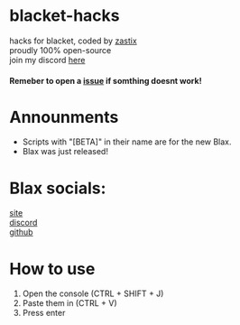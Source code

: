 # blacket-hacks
hacks for blacket, coded by [zastix](https://github.com/notzastix)<br>
proudly 100% open-source<br>
join my discord [here](https://discord.gg/xxBtqPHSjW)
#### Remeber to open a [issue](https://github.com/notzastix/blacket-hacks/issues) if somthing doesnt work!
# Announments
- Scripts with "[BETA]" in their name are for the new Blax.
- Blax was just released!
# Blax socials:
[site](https://xotic.org)<br>
[discord](https://discord.gg/XrVMbR5tJd)<br>
[github](https://github.com/XOTlC/Blacket)
# How to use
1. Open the console (CTRL + SHIFT + J)<br>
2. Paste them in (CTRL + V)<br>
3. Press enter
